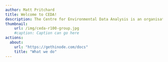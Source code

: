```yaml
---
author: Matt Pritchard
title: Welcome to CEDA!
description: The Centre for Environmental Data Analysis is an organisation that serves the environmental science community by the provision of data centres, data analysis & access, and research project participation.
thumbnail:
    url: /img/ceda-r100-group.jpg
    #caption: Caption can go here
actions:
  about:
    url: "https://gethinode.com/docs"
    title: "What we do"
---
```




